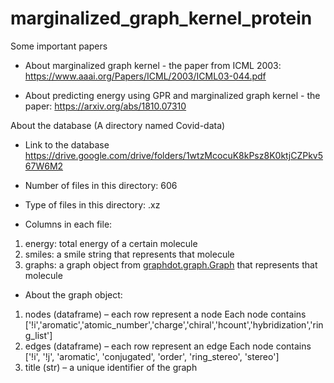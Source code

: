 # marginalized_graph_kernel_protein

Some important papers

* About marginalized graph kernel - the paper from ICML 2003:
https://www.aaai.org/Papers/ICML/2003/ICML03-044.pdf

* About predicting energy using GPR and marginalized graph kernel - the paper: 
https://arxiv.org/abs/1810.07310

About the database (A directory named Covid-data)

* Link to the database
https://drive.google.com/drive/folders/1wtzMcocuK8kPsz8K0ktjCZPkv567W6M2

* Number of files in this directory: 606
* Type of files in this directory: .xz
* Columns in each file:  
1. energy: total energy of a certain molecule
2. smiles: a smile string that represents that molecule
3. graphs: a graph object from [graphdot.graph.Graph](https://graphdot.readthedocs.io/en/latest/apidoc/graphdot.graph.html) that represents that molecule

* About the graph object:
1. nodes (dataframe) – each row represent a node
  Each node contains ['!i','aromatic','atomic_number','charge','chiral','hcount','hybridization','ring_list'] 
2. edges (dataframe) – each row represent an edge
  Each node contains ['!i', '!j', 'aromatic', 'conjugated', 'order', 'ring_stereo', 'stereo']
3. title (str) – a unique identifier of the graph
